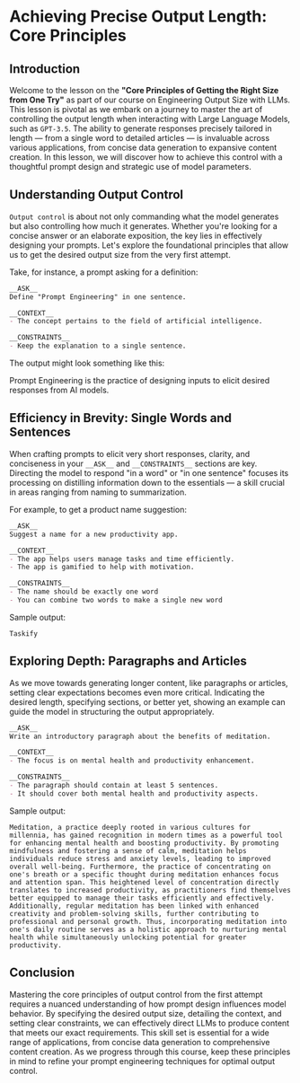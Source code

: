 # Achieving Precise Output Length: Core Principles

## Introduction
Welcome to the lesson on the **"Core Principles of Getting the Right Size from One Try"** as part of our course on Engineering Output Size with LLMs. This lesson is pivotal as we embark on a journey to master the art of controlling the output length when interacting with Large Language Models, such as `GPT-3.5`. The ability to generate responses precisely tailored in length — from a single word to detailed articles — is invaluable across various applications, from concise data generation to expansive content creation. In this lesson, we will discover how to achieve this control with a thoughtful prompt design and strategic use of model parameters.

## Understanding Output Control
`Output control` is about not only commanding what the model generates but also controlling how much it generates. Whether you're looking for a concise answer or an elaborate exposition, the key lies in effectively designing your prompts. Let's explore the foundational principles that allow us to get the desired output size from the very first attempt.

Take, for instance, a prompt asking for a definition:

```Markdown
__ASK__
Define "Prompt Engineering" in one sentence.

__CONTEXT__
- The concept pertains to the field of artificial intelligence.

__CONSTRAINTS__
- Keep the explanation to a single sentence.
```

The output might look something like this:

Prompt Engineering is the practice of designing inputs to elicit desired responses from AI models.

## Efficiency in Brevity: Single Words and Sentences
When crafting prompts to elicit very short responses, clarity, and conciseness in your `__ASK__` and `__CONSTRAINTS__` sections are key. Directing the model to respond "in a word" or "in one sentence" focuses its processing on distilling information down to the essentials — a skill crucial in areas ranging from naming to summarization.

For example, to get a product name suggestion:

```Markdown
__ASK__
Suggest a name for a new productivity app.

__CONTEXT__
- The app helps users manage tasks and time efficiently.
- The app is gamified to help with motivation.

__CONSTRAINTS__
- The name should be exactly one word
- You can combine two words to make a single new word
```

Sample output:
```
Taskify
```

## Exploring Depth: Paragraphs and Articles
As we move towards generating longer content, like paragraphs or articles, setting clear expectations becomes even more critical. Indicating the desired length, specifying sections, or better yet, showing an example can guide the model in structuring the output appropriately.

```Markdown
__ASK__
Write an introductory paragraph about the benefits of meditation.

__CONTEXT__
- The focus is on mental health and productivity enhancement.

__CONSTRAINTS__
- The paragraph should contain at least 5 sentences.
- It should cover both mental health and productivity aspects.
```

Sample output:
```
Meditation, a practice deeply rooted in various cultures for millennia, has gained recognition in modern times as a powerful tool for enhancing mental health and boosting productivity. By promoting mindfulness and fostering a sense of calm, meditation helps individuals reduce stress and anxiety levels, leading to improved overall well-being. Furthermore, the practice of concentrating on one's breath or a specific thought during meditation enhances focus and attention span. This heightened level of concentration directly translates to increased productivity, as practitioners find themselves better equipped to manage their tasks efficiently and effectively. Additionally, regular meditation has been linked with enhanced creativity and problem-solving skills, further contributing to professional and personal growth. Thus, incorporating meditation into one's daily routine serves as a holistic approach to nurturing mental health while simultaneously unlocking potential for greater productivity.
```

## Conclusion
Mastering the core principles of output control from the first attempt requires a nuanced understanding of how prompt design influences model behavior. By specifying the desired output size, detailing the context, and setting clear constraints, we can effectively direct LLMs to produce content that meets our exact requirements. This skill set is essential for a wide range of applications, from concise data generation to comprehensive content creation. As we progress through this course, keep these principles in mind to refine your prompt engineering techniques for optimal output control.
